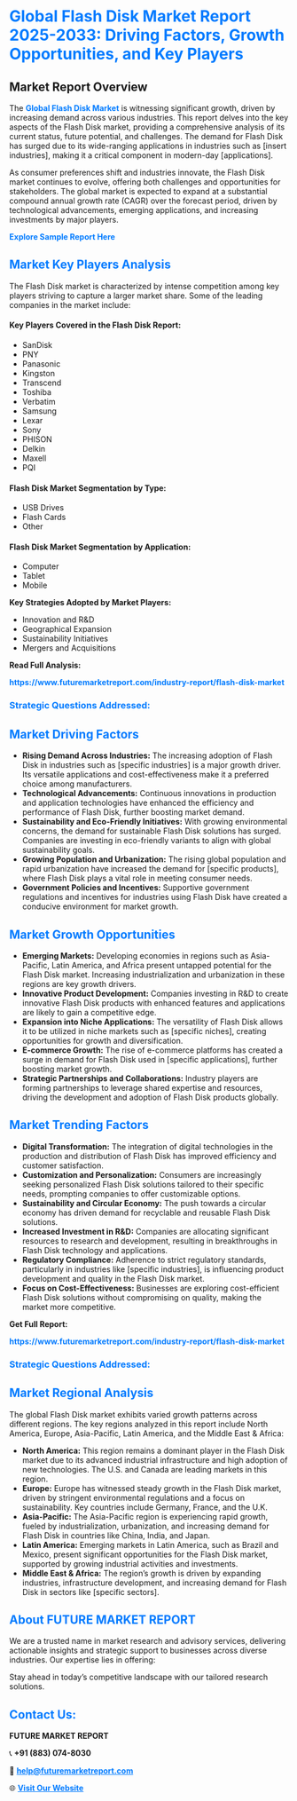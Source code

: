<h1 style="color: #007BFF;">Global Flash Disk Market Report 2025-2033: Driving Factors, Growth Opportunities, and Key Players</h1>

<section id="overview">
<h2>Market Report Overview</h2>
<p>The <a href="https://www.futuremarketreport.com/industry-report/flash-disk-market" style="color: #007BFF; text-decoration: none;"><strong>Global Flash Disk Market</strong></a> is witnessing significant growth, driven by increasing demand across various industries. This report delves into the key aspects of the Flash Disk market, providing a comprehensive analysis of its current status, future potential, and challenges. The demand for Flash Disk has surged due to its wide-ranging applications in industries such as [insert industries], making it a critical component in modern-day [applications].</p>
<p>As consumer preferences shift and industries innovate, the Flash Disk market continues to evolve, offering both challenges and opportunities for stakeholders. The global market is expected to expand at a substantial compound annual growth rate (CAGR) over the forecast period, driven by technological advancements, emerging applications, and increasing investments by major players.</p>
</section>

<section id="overview">
<p><a href="https://www.futuremarketreport.com/request-sample/reportId=75688" style="color: #007BFF; text-decoration: none;"><strong>Explore Sample Report Here</strong></a></p>
</section>

<section id="key-players">
<h2 style="color: #007BFF;">Market Key Players Analysis</h2>
<p>The Flash Disk market is characterized by intense competition among key players striving to capture a larger market share. Some of the leading companies in the market include:</p>
<h4>Key Players Covered in the Flash Disk Report:</h4>
<ul><li>SanDisk</li><li>PNY</li><li>Panasonic</li><li>Kingston</li><li>Transcend</li><li>Toshiba</li><li>Verbatim</li><li>Samsung</li><li>Lexar</li><li>Sony</li><li>PHISON</li><li>Delkin</li><li>Maxell</li><li>PQI</li></ul>
<h4>Flash Disk Market Segmentation by Type:</h4>
<ul><li>USB Drives</li><li>Flash Cards</li><li>Other</li></ul>

<h4>Flash Disk Market Segmentation by Application:</h4>
<ul><li>Computer</li><li>Tablet</li><li>Mobile</li></ul>
<p><strong>Key Strategies Adopted by Market Players:</strong></p>
<ul>
<li>Innovation and R&D</li>
<li>Geographical Expansion</li>
<li>Sustainability Initiatives</li>
<li>Mergers and Acquisitions</li>
</ul>
</section>

<section>
<p><strong>Read Full Analysis: </strong></p><a href="https://www.futuremarketreport.com/industry-report/flash-disk-market" style="color: #007BFF; text-decoration: none;"><strong>https://www.futuremarketreport.com/industry-report/flash-disk-market</strong></a>
<h3 style="color: #007BFF;">Strategic Questions Addressed:</h3>
</section>

<section id="driving-factors">
<h2 style="color: #007BFF;">Market Driving Factors</h2>
<ul>
<li><strong>Rising Demand Across Industries:</strong> The increasing adoption of Flash Disk in industries such as [specific industries] is a major growth driver. Its versatile applications and cost-effectiveness make it a preferred choice among manufacturers.</li>
<li><strong>Technological Advancements:</strong> Continuous innovations in production and application technologies have enhanced the efficiency and performance of Flash Disk, further boosting market demand.</li>
<li><strong>Sustainability and Eco-Friendly Initiatives:</strong> With growing environmental concerns, the demand for sustainable Flash Disk solutions has surged. Companies are investing in eco-friendly variants to align with global sustainability goals.</li>
<li><strong>Growing Population and Urbanization:</strong> The rising global population and rapid urbanization have increased the demand for [specific products], where Flash Disk plays a vital role in meeting consumer needs.</li>
<li><strong>Government Policies and Incentives:</strong> Supportive government regulations and incentives for industries using Flash Disk have created a conducive environment for market growth.</li>
</ul>
</section>

<section id="growth-opportunities">
<h2 style="color: #007BFF;">Market Growth Opportunities</h2>
<ul>
<li><strong>Emerging Markets:</strong> Developing economies in regions such as Asia-Pacific, Latin America, and Africa present untapped potential for the Flash Disk market. Increasing industrialization and urbanization in these regions are key growth drivers.</li>
<li><strong>Innovative Product Development:</strong> Companies investing in R&D to create innovative Flash Disk products with enhanced features and applications are likely to gain a competitive edge.</li>
<li><strong>Expansion into Niche Applications:</strong> The versatility of Flash Disk allows it to be utilized in niche markets such as [specific niches], creating opportunities for growth and diversification.</li>
<li><strong>E-commerce Growth:</strong> The rise of e-commerce platforms has created a surge in demand for Flash Disk used in [specific applications], further boosting market growth.</li>
<li><strong>Strategic Partnerships and Collaborations:</strong> Industry players are forming partnerships to leverage shared expertise and resources, driving the development and adoption of Flash Disk products globally.</li>
</ul>
</section>

<section id="trending-factors">
<h2 style="color: #007BFF;">Market Trending Factors</h2>
<ul>
<li><strong>Digital Transformation:</strong> The integration of digital technologies in the production and distribution of Flash Disk has improved efficiency and customer satisfaction.</li>
<li><strong>Customization and Personalization:</strong> Consumers are increasingly seeking personalized Flash Disk solutions tailored to their specific needs, prompting companies to offer customizable options.</li>
<li><strong>Sustainability and Circular Economy:</strong> The push towards a circular economy has driven demand for recyclable and reusable Flash Disk solutions.</li>
<li><strong>Increased Investment in R&D:</strong> Companies are allocating significant resources to research and development, resulting in breakthroughs in Flash Disk technology and applications.</li>
<li><strong>Regulatory Compliance:</strong> Adherence to strict regulatory standards, particularly in industries like [specific industries], is influencing product development and quality in the Flash Disk market.</li>
<li><strong>Focus on Cost-Effectiveness:</strong> Businesses are exploring cost-efficient Flash Disk solutions without compromising on quality, making the market more competitive.</li>
</ul>
</section>

<section>
<p><strong>Get Full Report: </strong></p><a href="https://www.futuremarketreport.com/industry-report/flash-disk-market" style="color: #007BFF; text-decoration: none;"><strong>https://www.futuremarketreport.com/industry-report/flash-disk-market</strong></a>
<h3 style="color: #007BFF;">Strategic Questions Addressed:</h3>
</section>


<section id="regional-analysis">
<h2 style="color: #007BFF;">Market Regional Analysis</h2>
<p>The global Flash Disk market exhibits varied growth patterns across different regions. The key regions analyzed in this report include North America, Europe, Asia-Pacific, Latin America, and the Middle East & Africa:</p>
<ul>
<li><strong>North America:</strong> This region remains a dominant player in the Flash Disk market due to its advanced industrial infrastructure and high adoption of new technologies. The U.S. and Canada are leading markets in this region.</li>
<li><strong>Europe:</strong> Europe has witnessed steady growth in the Flash Disk market, driven by stringent environmental regulations and a focus on sustainability. Key countries include Germany, France, and the U.K.</li>
<li><strong>Asia-Pacific:</strong> The Asia-Pacific region is experiencing rapid growth, fueled by industrialization, urbanization, and increasing demand for Flash Disk in countries like China, India, and Japan.</li>
<li><strong>Latin America:</strong> Emerging markets in Latin America, such as Brazil and Mexico, present significant opportunities for the Flash Disk market, supported by growing industrial activities and investments.</li>
<li><strong>Middle East & Africa:</strong> The region’s growth is driven by expanding industries, infrastructure development, and increasing demand for Flash Disk in sectors like [specific sectors].</li>
</ul>
</section>

<footer>
<h2 style="color: #007BFF;">About FUTURE MARKET REPORT</h2>
<p>We are a trusted name in market research and advisory services, delivering actionable insights and strategic support to businesses across diverse industries. Our expertise lies in offering:</p>

<p>Stay ahead in today’s competitive landscape with our tailored research solutions.</p>

<h2 style="color: #007BFF;">Contact Us:</h2>
<p><strong>FUTURE MARKET REPORT</strong></p>
<p>📞 <strong>+91 (883) 074-8030</strong></p>
<p>📧 <strong><a href="mailto:help@futuremarketreport.com" style="color: #007BFF;">help@futuremarketreport.com</a></strong></p>
<p>🌐 <strong><a href="https://www.futuremarketreport.com/" style="color: #007BFF;">Visit Our Website</a></strong></p>
</footer>